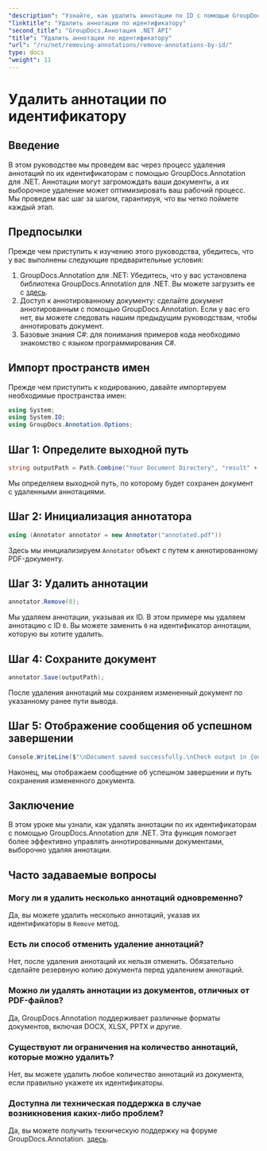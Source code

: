 ```yaml
---
"description": "Узнайте, как удалить аннотации по ID с помощью GroupDocs.Annotation для .NET. Эффективно оптимизируйте свой документооборот."
"linktitle": "Удалить аннотации по идентификатору"
"second_title": "GroupDocs.Аннотация .NET API"
"title": "Удалить аннотации по идентификатору"
"url": "/ru/net/removing-annotations/remove-annotations-by-id/"
type: docs
"weight": 11
---
```


# Удалить аннотации по идентификатору

## Введение
В этом руководстве мы проведем вас через процесс удаления аннотаций по их идентификаторам с помощью GroupDocs.Annotation для .NET. Аннотации могут загромождать ваши документы, а их выборочное удаление может оптимизировать ваш рабочий процесс. Мы проведем вас шаг за шагом, гарантируя, что вы четко поймете каждый этап.
## Предпосылки
Прежде чем приступить к изучению этого руководства, убедитесь, что у вас выполнены следующие предварительные условия:
1. GroupDocs.Annotation для .NET: Убедитесь, что у вас установлена библиотека GroupDocs.Annotation для .NET. Вы можете загрузить ее с [здесь](https://releases.groupdocs.com/annotation/net/).
2. Доступ к аннотированному документу: сделайте документ аннотированным с помощью GroupDocs.Annotation. Если у вас его нет, вы можете следовать нашим предыдущим руководствам, чтобы аннотировать документ.
3. Базовые знания C#: для понимания примеров кода необходимо знакомство с языком программирования C#.

## Импорт пространств имен
Прежде чем приступить к кодированию, давайте импортируем необходимые пространства имен:
```csharp
using System;
using System.IO;
using GroupDocs.Annotation.Options;
```

## Шаг 1: Определите выходной путь
```csharp
string outputPath = Path.Combine("Your Document Directory", "result" + Path.GetExtension("input.pdf"));
```
Мы определяем выходной путь, по которому будет сохранен документ с удаленными аннотациями.
## Шаг 2: Инициализация аннотатора
```csharp
using (Annotator annotator = new Annotator("annotated.pdf"))
```
Здесь мы инициализируем `Annotator` объект с путем к аннотированному PDF-документу.
## Шаг 3: Удалить аннотации
```csharp
annotator.Remove(0);
```
Мы удаляем аннотации, указывая их ID. В этом примере мы удаляем аннотацию с ID `0`. Вы можете заменить `0` на идентификатор аннотации, которую вы хотите удалить.
## Шаг 4: Сохраните документ
```csharp
annotator.Save(outputPath);
```
После удаления аннотаций мы сохраняем измененный документ по указанному ранее пути вывода.
## Шаг 5: Отображение сообщения об успешном завершении
```csharp
Console.WriteLine($"\nDocument saved successfully.\nCheck output in {outputPath}.");
```
Наконец, мы отображаем сообщение об успешном завершении и путь сохранения измененного документа.

## Заключение
В этом уроке мы узнали, как удалять аннотации по их идентификаторам с помощью GroupDocs.Annotation для .NET. Эта функция помогает более эффективно управлять аннотированными документами, выборочно удаляя аннотации.
## Часто задаваемые вопросы
### Могу ли я удалить несколько аннотаций одновременно?
Да, вы можете удалить несколько аннотаций, указав их идентификаторы в `Remove` метод.
### Есть ли способ отменить удаление аннотаций?
Нет, после удаления аннотаций их нельзя отменить. Обязательно сделайте резервную копию документа перед удалением аннотаций.
### Можно ли удалять аннотации из документов, отличных от PDF-файлов?
Да, GroupDocs.Annotation поддерживает различные форматы документов, включая DOCX, XLSX, PPTX и другие.
### Существуют ли ограничения на количество аннотаций, которые можно удалить?
Нет, вы можете удалить любое количество аннотаций из документа, если правильно укажете их идентификаторы.
### Доступна ли техническая поддержка в случае возникновения каких-либо проблем?
Да, вы можете получить техническую поддержку на форуме GroupDocs.Annotation. [здесь](https://forum.groupdocs.com/c/annotation/10).